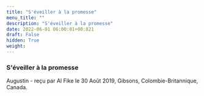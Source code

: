 ```yaml
---
title: "S'éveiller à la promesse"
menu_title: ""
description: "S'éveiller à la promesse"
date: 2022-06-01 06:00:01+00:821
draft: False
hidden: True
weight:
---
```

### S'éveiller à la promesse

Augustin - reçu par Al Fike le 30 Août 2019, Gibsons, Colombie-Britannique, Canada.



